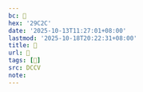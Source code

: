 ```yaml
---
bc: 𩰬
hex: '29C2C'
date: '2025-10-13T11:27:01+08:00'
lastmod: '2025-10-18T20:22:31+08:00'
title: 󰕁
url: 󰕁
tags: [𩰫]
src: DCCV
note:
---
```

